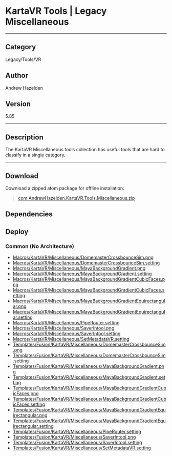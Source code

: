 # KartaVR Tools | Legacy Miscellaneous
___

## Category
Legacy/Tools/VR

## Author
Andrew Hazelden

## Version
5.85

___

## Description
<p>The KartaVR Miscellaneous tools collection has useful tools that are hard to classify in a single category.</p>

___

## Download

Download a zipped atom package for offline installation:
> [com.AndrewHazelden.KartaVR.Tools.Miscellaneous.zip](https://gitlab.com/WeSuckLess/Reactor/-/archive/master/Reactor-master.zip?path=Atoms/com.AndrewHazelden.KartaVR.Tools.Miscellaneous)  

## Dependencies

## Deploy

### Common (No Architecture)

<ul>
<li><a href="https://gitlab.com/WeSuckLess/Reactor/-/blob/master/Atoms/com.AndrewHazelden.KartaVR.Tools.Miscellaneous/Macros/KartaVR/Miscellaneous/DomemasterCrossbounceSim.png?ref_type=heads">Macros/KartaVR/Miscellaneous/DomemasterCrossbounceSim.png</a></li>
<li><a href="https://gitlab.com/WeSuckLess/Reactor/-/blob/master/Atoms/com.AndrewHazelden.KartaVR.Tools.Miscellaneous/Macros/KartaVR/Miscellaneous/DomemasterCrossbounceSim.setting?ref_type=heads">Macros/KartaVR/Miscellaneous/DomemasterCrossbounceSim.setting</a></li>
<li><a href="https://gitlab.com/WeSuckLess/Reactor/-/blob/master/Atoms/com.AndrewHazelden.KartaVR.Tools.Miscellaneous/Macros/KartaVR/Miscellaneous/MayaBackgroundGradient.png?ref_type=heads">Macros/KartaVR/Miscellaneous/MayaBackgroundGradient.png</a></li>
<li><a href="https://gitlab.com/WeSuckLess/Reactor/-/blob/master/Atoms/com.AndrewHazelden.KartaVR.Tools.Miscellaneous/Macros/KartaVR/Miscellaneous/MayaBackgroundGradient.setting?ref_type=heads">Macros/KartaVR/Miscellaneous/MayaBackgroundGradient.setting</a></li>
<li><a href="https://gitlab.com/WeSuckLess/Reactor/-/blob/master/Atoms/com.AndrewHazelden.KartaVR.Tools.Miscellaneous/Macros/KartaVR/Miscellaneous/MayaBackgroundGradientCubicFaces.png?ref_type=heads">Macros/KartaVR/Miscellaneous/MayaBackgroundGradientCubicFaces.png</a></li>
<li><a href="https://gitlab.com/WeSuckLess/Reactor/-/blob/master/Atoms/com.AndrewHazelden.KartaVR.Tools.Miscellaneous/Macros/KartaVR/Miscellaneous/MayaBackgroundGradientCubicFaces.setting?ref_type=heads">Macros/KartaVR/Miscellaneous/MayaBackgroundGradientCubicFaces.setting</a></li>
<li><a href="https://gitlab.com/WeSuckLess/Reactor/-/blob/master/Atoms/com.AndrewHazelden.KartaVR.Tools.Miscellaneous/Macros/KartaVR/Miscellaneous/MayaBackgroundGradientEquirectangular.png?ref_type=heads">Macros/KartaVR/Miscellaneous/MayaBackgroundGradientEquirectangular.png</a></li>
<li><a href="https://gitlab.com/WeSuckLess/Reactor/-/blob/master/Atoms/com.AndrewHazelden.KartaVR.Tools.Miscellaneous/Macros/KartaVR/Miscellaneous/MayaBackgroundGradientEquirectangular.setting?ref_type=heads">Macros/KartaVR/Miscellaneous/MayaBackgroundGradientEquirectangular.setting</a></li>
<li><a href="https://gitlab.com/WeSuckLess/Reactor/-/blob/master/Atoms/com.AndrewHazelden.KartaVR.Tools.Miscellaneous/Macros/KartaVR/Miscellaneous/PipeRouter.setting?ref_type=heads">Macros/KartaVR/Miscellaneous/PipeRouter.setting</a></li>
<li><a href="https://gitlab.com/WeSuckLess/Reactor/-/blob/master/Atoms/com.AndrewHazelden.KartaVR.Tools.Miscellaneous/Macros/KartaVR/Miscellaneous/SaverIntool.png?ref_type=heads">Macros/KartaVR/Miscellaneous/SaverIntool.png</a></li>
<li><a href="https://gitlab.com/WeSuckLess/Reactor/-/blob/master/Atoms/com.AndrewHazelden.KartaVR.Tools.Miscellaneous/Macros/KartaVR/Miscellaneous/SaverIntool.setting?ref_type=heads">Macros/KartaVR/Miscellaneous/SaverIntool.setting</a></li>
<li><a href="https://gitlab.com/WeSuckLess/Reactor/-/blob/master/Atoms/com.AndrewHazelden.KartaVR.Tools.Miscellaneous/Macros/KartaVR/Miscellaneous/SetMetadataVR.setting?ref_type=heads">Macros/KartaVR/Miscellaneous/SetMetadataVR.setting</a></li>
<li><a href="https://gitlab.com/WeSuckLess/Reactor/-/blob/master/Atoms/com.AndrewHazelden.KartaVR.Tools.Miscellaneous/Templates/Fusion/KartaVR/Miscellaneous/DomemasterCrossbounceSim.png?ref_type=heads">Templates/Fusion/KartaVR/Miscellaneous/DomemasterCrossbounceSim.png</a></li>
<li><a href="https://gitlab.com/WeSuckLess/Reactor/-/blob/master/Atoms/com.AndrewHazelden.KartaVR.Tools.Miscellaneous/Templates/Fusion/KartaVR/Miscellaneous/DomemasterCrossbounceSim.setting?ref_type=heads">Templates/Fusion/KartaVR/Miscellaneous/DomemasterCrossbounceSim.setting</a></li>
<li><a href="https://gitlab.com/WeSuckLess/Reactor/-/blob/master/Atoms/com.AndrewHazelden.KartaVR.Tools.Miscellaneous/Templates/Fusion/KartaVR/Miscellaneous/MayaBackgroundGradient.png?ref_type=heads">Templates/Fusion/KartaVR/Miscellaneous/MayaBackgroundGradient.png</a></li>
<li><a href="https://gitlab.com/WeSuckLess/Reactor/-/blob/master/Atoms/com.AndrewHazelden.KartaVR.Tools.Miscellaneous/Templates/Fusion/KartaVR/Miscellaneous/MayaBackgroundGradient.setting?ref_type=heads">Templates/Fusion/KartaVR/Miscellaneous/MayaBackgroundGradient.setting</a></li>
<li><a href="https://gitlab.com/WeSuckLess/Reactor/-/blob/master/Atoms/com.AndrewHazelden.KartaVR.Tools.Miscellaneous/Templates/Fusion/KartaVR/Miscellaneous/MayaBackgroundGradientCubicFaces.png?ref_type=heads">Templates/Fusion/KartaVR/Miscellaneous/MayaBackgroundGradientCubicFaces.png</a></li>
<li><a href="https://gitlab.com/WeSuckLess/Reactor/-/blob/master/Atoms/com.AndrewHazelden.KartaVR.Tools.Miscellaneous/Templates/Fusion/KartaVR/Miscellaneous/MayaBackgroundGradientCubicFaces.setting?ref_type=heads">Templates/Fusion/KartaVR/Miscellaneous/MayaBackgroundGradientCubicFaces.setting</a></li>
<li><a href="https://gitlab.com/WeSuckLess/Reactor/-/blob/master/Atoms/com.AndrewHazelden.KartaVR.Tools.Miscellaneous/Templates/Fusion/KartaVR/Miscellaneous/MayaBackgroundGradientEquirectangular.png?ref_type=heads">Templates/Fusion/KartaVR/Miscellaneous/MayaBackgroundGradientEquirectangular.png</a></li>
<li><a href="https://gitlab.com/WeSuckLess/Reactor/-/blob/master/Atoms/com.AndrewHazelden.KartaVR.Tools.Miscellaneous/Templates/Fusion/KartaVR/Miscellaneous/MayaBackgroundGradientEquirectangular.setting?ref_type=heads">Templates/Fusion/KartaVR/Miscellaneous/MayaBackgroundGradientEquirectangular.setting</a></li>
<li><a href="https://gitlab.com/WeSuckLess/Reactor/-/blob/master/Atoms/com.AndrewHazelden.KartaVR.Tools.Miscellaneous/Templates/Fusion/KartaVR/Miscellaneous/PipeRouter.setting?ref_type=heads">Templates/Fusion/KartaVR/Miscellaneous/PipeRouter.setting</a></li>
<li><a href="https://gitlab.com/WeSuckLess/Reactor/-/blob/master/Atoms/com.AndrewHazelden.KartaVR.Tools.Miscellaneous/Templates/Fusion/KartaVR/Miscellaneous/SaverIntool.png?ref_type=heads">Templates/Fusion/KartaVR/Miscellaneous/SaverIntool.png</a></li>
<li><a href="https://gitlab.com/WeSuckLess/Reactor/-/blob/master/Atoms/com.AndrewHazelden.KartaVR.Tools.Miscellaneous/Templates/Fusion/KartaVR/Miscellaneous/SaverIntool.setting?ref_type=heads">Templates/Fusion/KartaVR/Miscellaneous/SaverIntool.setting</a></li>
<li><a href="https://gitlab.com/WeSuckLess/Reactor/-/blob/master/Atoms/com.AndrewHazelden.KartaVR.Tools.Miscellaneous/Templates/Fusion/KartaVR/Miscellaneous/SetMetadataVR.setting?ref_type=heads">Templates/Fusion/KartaVR/Miscellaneous/SetMetadataVR.setting</a></li>
</ul>
